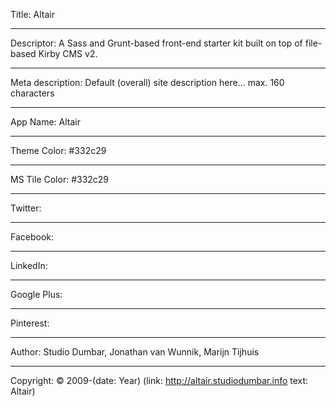 Title: Altair

----

Descriptor: A Sass and Grunt-based front-end starter kit built on top of file-based Kirby CMS v2.

----

Meta description: Default (overall) site description here... max. 160 characters

----

App Name: Altair

----

Theme Color: #332c29

----

MS Tile Color: #332c29

----

Twitter:

----

Facebook:

----

LinkedIn:

----

Google Plus:

----

Pinterest:

----

Author: Studio Dumbar, Jonathan van Wunnik, Marijn Tijhuis

----

Copyright: © 2009-(date: Year) (link: http://altair.studiodumbar.info text: Altair)
